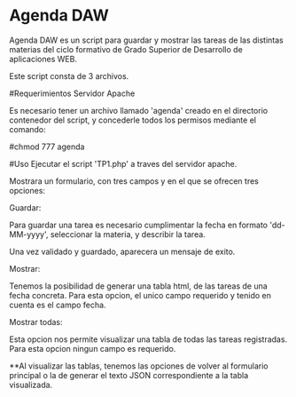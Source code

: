 
# Agenda DAW
Agenda DAW es un script para guardar y mostrar las tareas de las distintas materias del ciclo formativo de Grado Superior de Desarrollo de aplicaciones WEB.

Este script consta de 3 archivos.

#Requerimientos
Servidor Apache 

Es necesario tener un archivo llamado 'agenda' creado en el directorio contenedor del script, y concederle todos los permisos mediante el comando:

 \#chmod 777 agenda

 #Uso
Ejecutar el script 'TP1.php' a traves del servidor apache.

Mostrara un formulario, con tres campos y en el que se ofrecen tres opciones:

Guardar:

Para guardar una tarea es necesario cumplimentar la fecha en formato 'dd-MM-yyyy', seleccionar la materia, y describir la tarea.

Una vez validado y guardado, aparecera un mensaje de exito.


Mostrar:

Tenemos la posibilidad de generar una tabla html, de las tareas de una fecha concreta.
Para esta opcion, el unico campo requerido y tenido en cuenta es el campo fecha.


Mostrar todas:

Esta opcion nos permite visualizar una tabla de todas las tareas registradas.
Para esta opcion ningun campo es requerido.


**Al visualizar las tablas, tenemos las opciones de volver al formulario principal o la de generar el texto JSON correspondiente a la tabla visualizada.



